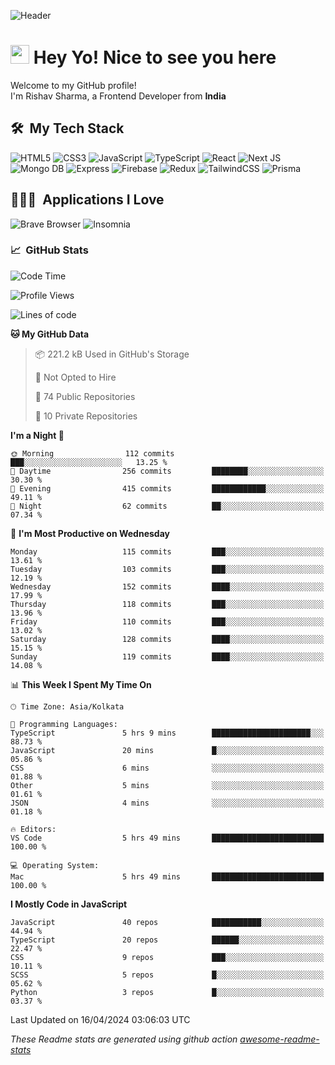 ![Header](https://github.com/0xrishavsharma/0xrishavsharma/assets/63146727/d1ced55d-0def-4c32-8adf-552853988438)


<h1>
  <img src="https://emojis.slackmojis.com/emojis/images/1531849430/4246/blob-sunglasses.gif?1531849430" width="30"/> 
  Hey Yo! Nice to see you here 
<!--   <img src="https://user-images.githubusercontent.com/18350557/176309783-0785949b-9127-417c-8b55-ab5a4333674e.gif" width="30"/>  -->
</h1> 

<p>Welcome to my GitHub profile! </br> I'm Rishav Sharma, a Frontend Developer from <b>India</b>
<h2> 🛠 &nbsp;My Tech Stack</h3>

  ![HTML5](https://img.shields.io/badge/html5-%23E34F26.svg?style=for-the-badge&logo=html5&logoColor=white)
  ![CSS3](https://img.shields.io/badge/css3-%231572B6.svg?style=for-the-badge&logo=css3&logoColor=white)
  ![JavaScript](https://img.shields.io/badge/javascript-%23323330.svg?style=for-the-badge&logo=javascript&logoColor=%23F7DF1E)
  ![TypeScript](https://img.shields.io/badge/typescript-%23007ACC.svg?style=for-the-badge&logo=typescript&logoColor=white)
  ![React](https://img.shields.io/badge/react-%2320232a.svg?style=for-the-badge&logo=react&logoColor=%2361DAFB)
  ![Next JS](https://img.shields.io/badge/Next-black?style=for-the-badge&logo=next.js&logoColor=white)
  ![Mongo DB](https://img.shields.io/badge/MongoDB-13AA52?style=for-the-badge&logo=next.js&logoColor=white)
  ![Express](https://img.shields.io/badge/Express-1D1F21?style=for-the-badge&logo=express&logoColor=white)
  ![Firebase](https://img.shields.io/badge/Firebase-039BE5?style=for-the-badge&logo=Firebase&logoColor=white)
  ![Redux](https://img.shields.io/badge/redux-%23593d88.svg?style=for-the-badge&logo=redux&logoColor=white)
  ![TailwindCSS](https://img.shields.io/badge/tailwindcss-%2338B2AC.svg?style=for-the-badge&logo=tailwind-css&logoColor=white)
  ![Prisma](https://img.shields.io/badge/Prisma-3982CE?style=for-the-badge&logo=Prisma&logoColor=white)

<h2> 👨🏻‍💻 &nbsp;Applications I Love </h3>

  ![Brave Browser](https://img.shields.io/badge/-Brave_Browser-FB542B?style=for-the-badge&logo=brave&logoColor=white)
  ![Insomnia](https://img.shields.io/badge/-Insomnia-5849BE?style=for-the-badge&logo=insomnia&logoColor=white)


<h3> 📈 &nbsp;GitHub Stats </h3>

<!--START_SECTION:waka-->
![Code Time](http://img.shields.io/badge/Code%20Time-55%20hrs%2055%20mins-blue)

![Profile Views](http://img.shields.io/badge/Profile%20Views-1-blue)

![Lines of code](https://img.shields.io/badge/From%20Hello%20World%20I%27ve%20Written-8.2%20million%20lines%20of%20code-blue)

**🐱 My GitHub Data** 

> 📦 221.2 kB Used in GitHub's Storage 
 > 
> 🚫 Not Opted to Hire
 > 
> 📜 74 Public Repositories 
 > 
> 🔑 10 Private Repositories 
 > 
**I'm a Night 🦉** 

```text
🌞 Morning                112 commits         ███░░░░░░░░░░░░░░░░░░░░░░   13.25 % 
🌆 Daytime                256 commits         ████████░░░░░░░░░░░░░░░░░   30.30 % 
🌃 Evening                415 commits         ████████████░░░░░░░░░░░░░   49.11 % 
🌙 Night                  62 commits          ██░░░░░░░░░░░░░░░░░░░░░░░   07.34 % 
```
📅 **I'm Most Productive on Wednesday** 

```text
Monday                   115 commits         ███░░░░░░░░░░░░░░░░░░░░░░   13.61 % 
Tuesday                  103 commits         ███░░░░░░░░░░░░░░░░░░░░░░   12.19 % 
Wednesday                152 commits         ████░░░░░░░░░░░░░░░░░░░░░   17.99 % 
Thursday                 118 commits         ███░░░░░░░░░░░░░░░░░░░░░░   13.96 % 
Friday                   110 commits         ███░░░░░░░░░░░░░░░░░░░░░░   13.02 % 
Saturday                 128 commits         ████░░░░░░░░░░░░░░░░░░░░░   15.15 % 
Sunday                   119 commits         ████░░░░░░░░░░░░░░░░░░░░░   14.08 % 
```


📊 **This Week I Spent My Time On** 

```text
🕑︎ Time Zone: Asia/Kolkata

💬 Programming Languages: 
TypeScript               5 hrs 9 mins        ██████████████████████░░░   88.73 % 
JavaScript               20 mins             █░░░░░░░░░░░░░░░░░░░░░░░░   05.86 % 
CSS                      6 mins              ░░░░░░░░░░░░░░░░░░░░░░░░░   01.88 % 
Other                    5 mins              ░░░░░░░░░░░░░░░░░░░░░░░░░   01.61 % 
JSON                     4 mins              ░░░░░░░░░░░░░░░░░░░░░░░░░   01.18 % 

🔥 Editors: 
VS Code                  5 hrs 49 mins       █████████████████████████   100.00 % 

💻 Operating System: 
Mac                      5 hrs 49 mins       █████████████████████████   100.00 % 
```

**I Mostly Code in JavaScript** 

```text
JavaScript               40 repos            ███████████░░░░░░░░░░░░░░   44.94 % 
TypeScript               20 repos            ██████░░░░░░░░░░░░░░░░░░░   22.47 % 
CSS                      9 repos             ███░░░░░░░░░░░░░░░░░░░░░░   10.11 % 
SCSS                     5 repos             █░░░░░░░░░░░░░░░░░░░░░░░░   05.62 % 
Python                   3 repos             █░░░░░░░░░░░░░░░░░░░░░░░░   03.37 % 
```




 Last Updated on 16/04/2024 03:06:03 UTC
<!--END_SECTION:waka-->
*These Readme stats are generated using github action [awesome-readme-stats](https://github.com/anmol098/waka-readme-stats)*
